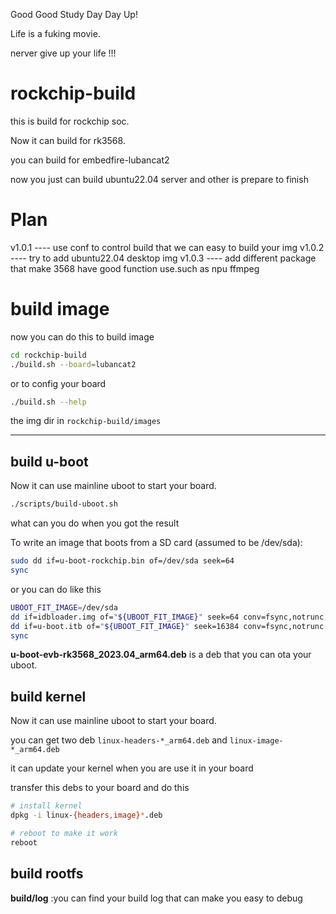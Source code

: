 Good Good Study Day Day Up!

Life is a fuking movie.

nerver give up your life !!! 

# rockchip-build
this is build for rockchip soc.

Now it can build for rk3568.

you can build for embedfire-lubancat2

now you just can build ubuntu22.04 server and other is prepare to finish 

# Plan 
v1.0.1  ---- use conf to control build that we can easy to build your img
v1.0.2  ---- try to add ubuntu22.04 desktop img 
v1.0.3  ---- add different package that make 3568 have good function use.such as npu ffmpeg 

# build image
now you can do this to build image

```bash
cd rockchip-build
./build.sh --board=lubancat2
```

or to config your board

```bash
./build.sh --help
```

the img dir in ``rockchip-build/images``

----
 
## build u-boot
Now it can use mainline uboot to start your board.

```bash
./scripts/build-uboot.sh
```
what can you do when you got the result 

To write an image that boots from a SD card (assumed to be /dev/sda):

```bash
sudo dd if=u-boot-rockchip.bin of=/dev/sda seek=64
sync
```

or you can do like this

```bash
UBOOT_FIT_IMAGE=/dev/sda
dd if=idbloader.img of="${UBOOT_FIT_IMAGE}" seek=64 conv=fsync,notrunc
dd if=u-boot.itb of="${UBOOT_FIT_IMAGE}" seek=16384 conv=fsync,notrunc
sync
```

**u-boot-evb-rk3568_2023.04_arm64.deb** is a deb that you can ota your uboot.

## build kernel
Now it can use mainline uboot to start your board.

you can get two deb ``linux-headers-*_arm64.deb`` and ``linux-image-*_arm64.deb``

it can update your kernel when you are use it in your board 

transfer this debs to your board and do this 

```bash
# install kernel
dpkg -i linux-{headers,image}*.deb

# reboot to make it work
reboot 
```

## build rootfs

**build/log** :you can find your build log that can make you easy to debug




